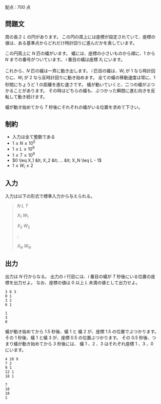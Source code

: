 配点 : $700$ 点

## 問題文

周の長さ $L$ の円があります。
この円の周上には座標が設定されていて、座標の値は、ある基準点からどれだけ時計回りに進んだかを表しています。

この円周上に $N$ 匹の蟻がいます。
蟻には、座標の小さいものから順に、$1$ から $N$ までの番号がついています。
$i$ 番目の蟻は座標 $X_i$ にいます。

これから、$N$ 匹の蟻は一斉に動き出します。
$i$ 匹目の蟻は、$W_i$ が $1$ なら時計回りに、$W_i$ が $2$ なら反時計回りに動き始めます。
全ての蟻の移動速度は常に、$1$ 秒間にちょうど $1$ の距離を進む速さです。
蟻が動いていくと、二つの蟻がぶつかることがあります。
その時はどちらの蟻も、ぶつかった瞬間に進む向きを反転して動き続けます。

蟻が動き始めてから $T$ 秒後にそれぞれの蟻がいる位置を求めて下さい。 

## 制約

- 入力は全て整数である
- $1 \leq N \leq 10^5$
- $1 \leq L \leq 10^9$
- $1 \leq T \leq 10^9$
- $0 \leq X_1 &lt; X_2 &lt; ... &lt; X_N \leq L - 1$
- $1 \leq W_i \leq 2$

## 入力

入力は以下の形式で標準入力から与えられる。

> $N$ $L$ $T$
> 
> $X_1$ $W_1$
> 
> $X_2$ $W_2$
> 
> $:$
> 
> $X_N$ $W_N$

## 出力

出力は $N$ 行からなる。
出力の $i$ 行目には、$i$ 番目の蟻が $T$ 秒後にいる位置の座標を出力せよ。
なお、座標の値は $0$ 以上 $L$ 未満の値として出力せよ。

```input1
3 8 3
0 1
3 2
6 1
```

```output1
1
3
0
```

蟻が動き始めてから $1.5$ 秒後、蟻 $1$ と 蟻 $2$ が、座標 $1.5$ の位置でぶつかります。
その $1$ 秒後、蟻 $1$ と蟻 $3$ が、座標 $0.5$ の位置ぶつかります。
その $0.5$ 秒後、つまり蟻が動き始めてから $3$ 秒後には、
蟻 $1$ 、$2$ 、$3$ はそれぞれ座標 $1$ 、$3$ 、$0$ にいます。

```input2
4 20 9
7 2
9 1
12 1
18 1
```

```output2
7
18
18
1
```